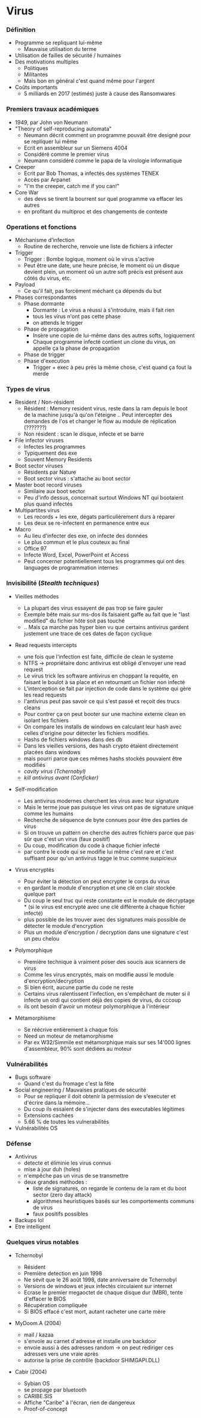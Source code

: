 # Virus

### Définition

* Programme se repliquant lui-même
  * Mauvaise utilisation du terme
* Utilisation de failles de sécurité / humaines
* Des motivations multiples
  * Politiques
  * Militantes
  * Mais bon en général c'est quand même pour l'argent
* Coûts importants
  * 5 milliards en 2017 (estimés) juste à cause des Ransomwares

### Premiers travaux académiques

* 1949, par John von Neumann
* "Theory of self-reproducing automata"
  * Neumann décrit comment un programme pouvait être designé pour se repliquer lui même
  * Ecrit en assembleur sur un Siemens 4004
  * Considéré comme le premier virus
  * Neumann considéré comme le papa de la virologie informatique
* Creeper
  * Ecrit par Bob Thomas, a infectés des systèmes TENEX
  * Accès par Arpanet
  * "I'm the creeper, catch me if you can!"
* Core War
  * des devs se tirent la bourrent sur quel programme va effacer les autres
  * en profitant du multiproc et des changements de contexte

### Operations et fonctions

* Méchanisme d'infection
  * Routine de recherche, renvoie une liste de fichiers à infecter
* Trigger
  * Trigger : Bombe logique, moment où le virus s'active
  * Peut être une date, une heure précise, le moment où un disque devient plein, un moment oû un autre soft précis est présent aux côtés du virus, etc.
* Payload
  * Ce qu'il fait, pas forcément méchant ça dépends du but
* Phases correspondantes
  * Phase dormante
    * Dormante : Le virus a réussi à s'introduire, mais il fait rien
    * tous les virus n'ont pas cette phase
    * on attends le trigger
  * Phase de propagation
    * Insère une copie de lui-même dans des autres softs, logiquement
    * Chaque programme infecté contient un clone du virus, on appelle ça la phase de propagation
  * Phase de trigger
  * Phase d'execution
      * Trigger + exec à peu près la même chose, c'est quand ça fout la merde


### Types de virus

* Resident / Non-résident
  * Résident : Memory resident virus, reste dans la ram depuis le boot de la machine jusqu'à qu'on l'éteigne .. Peut intercepter des demandes de l'os et changer le flow au module de réplication (???????)
  * Non résident : scan le disque, infecte et se barre
* File infector viruses
  * Infectes les programmes
  * Typiquement des exe
  * Souvent Memory Residents
* Boot sector viruses
  * Résidents par Nature
  * Boot sector virus : s'attache au boot sector  
* Master boot record viruses
  * Similaire aux boot sector
  * Peu d'info dessus, concernait surtout Windows NT qui bootaient plus quand infectés
* Multipartites virus
  * Les records + les exe, dégats particulièrement durs à réparer
  * Les deux se re-infectent en permanence entre eux
* Macro
  * Au lieu d'infecter des exe, on infecte des données
  * Le plus commun et le plus couteux au final
  * Office 97
  * Infecte Word, Excel, PowerPoint et Access
  * Peut concerner potentiellement tous les programmes qui ont des languages de programmation internes

### Invisibilité (*Stealth techniques*)

* Vieilles méthodes
  * La plupart des virus essayent de pas trop se faire gauler
  * Exemple bête mais sur ms-dos ils faisaient gaffe au fait que le "last modified" du fichier hôte soit pas touché
  * .. Mais ça marche pas hyper bien vu que certains antivirus gardent justement une trace de ces dates de façon cyclique
* Read requests intercepts
  * une fois que l'infection est faite, difficile de clean le systeme
  * NTFS -> propriétaire donc antivirus est obligé d'envoyer une read request
  * Le virus trick les software antivirus en choppant la requête, en faisant le boulot à sa place et en retournant un fichier non infecté
  * L'interception se fait par injection de code dans le système qui gère les read requests
  * l'antivirus peut pas savoir ce qui s'est passé et reçoit des trucs cleans
  * Pour contrer ça on peut booter sur une machine externe clean en isolant les fichiers
  * On compare les installs de windows en calculant leur hash avec celles d'origine pour détecter les fichiers modifiés.
  * Hashs de fichiers windows dans des db
  * Dans les vieilles versions, des hash crypto étaient directement placées dans windows
  * mais pourri parce que ces mêmes hashs stockés pouvaient être modifiés
  * *cavity virus (Tchernobyl)*
  * *kill antivirus avant (Conficker)*

* Self-modification

  * Les antivirus modernes cherchent les virus avec leur signature
  * Mais le terme joue pas puisque les virus ont pas de signature unique comme les humains
  * Recherche de séquence de byte connues pour être des parties de virus
  * Si on trouve un pattern on cherche des autres fichiers parce que pas sûr que c'est un virus (faux positif)
  * Du coup, modification du code à chaque fichier infecté
  * par contre le code qui se modifie lui même c'est rare et c'est suffisant pour qu'un antivirus tagge le truc comme suspicieux
  
* Virus encryptés

  * Pour éviter la détection on peut encrypter le corps du virus
  * en gardant le module d'encryption et une clé en clair stockée quelque part
  * Du coup le seul truc qui reste constante est le module de décryptage * (si le virus est encrypté avec une clé différente à chaque fichier infecté)
  * plus possible de les trouver avec des signatures mais possible de détecter le module d'encryption
  * Plus un module d'encryption / decryption dans une signature c'est un peu chelou

* Polymorphique

  * Première technique à vraiment poser des soucis aux scanners de virus
  * Comme les virus encryptés, mais on modifie aussi le module d'encryption/decryption
  * Si bien écrit, aucune partie du code ne reste
  * Certains virus ralentissent l'infection, en s'empêchant de muter si il infecte un ordi qui contient déjà des copies de virus, du cccoup
  * ils ont besoin d'avoir un moteur polymorphique à l'intérieur

* Métamorphisme
  * Se réécrive entièrement à chaque fois
  * Need un moteur de metamorphisme
  * Par ex W32/Simmile est métamorphique mais sur ses 14'000 lignes d'assembleur, 90% sont dédiées au moteur

### Vulnérabilités

* Bugs software
  * Quand c'est du fromage c'est la fête
* Social engineering / Mauvaises pratiques de sécurité
  * Pour se repliquer il doit obtenir la permission de s'executer et d'écrire dans la mémoire...
  * Du coup ils essaient de s'injecter dans des executables légitimes
  * Extensions cachées
  * 5.66 % de toutes les vulnerabilités
* Vulnérabilités OS

### Défense

* Antivirus
  * detecte et éliminie les virus connus
  * mise à jour duh (holes)
  * n'empêche pas un virus de se transmettre
  * deux grandes méthodes :
    * liste de signatures, on regarde le contenu de la ram et du boot sector (zero day attack)
    * algorithmes heuristiques basés sur les comportements communs de virus
    * faux positifs possibles
 * Backups lol
 * Etre intelligent

### Quelques virus notables

* Tchernobyl
  * Résident
  * Première detection en juin 1998
  * Ne sévit que le 26 août 1998, date anniversaire de Tchernobyl
  * Versions de windows et jeux infectés circulaient sur internet
  * Ecrase le premier megaoctet de chaque disque dur (MBR), tente d'effacer le BIOS
  * Récupération compliquée
  * Si BIOS effacé c'est mort, autant racheter une carte mère

* MyDoom.A (2004)
  * mail / kazaa
  * s'envoie au carnet d'adresse et installe une backdoor
  * envoie aussi à des adresses random -> on peut rediriger ces adresses vers une vraie après
  * autorise la prise de contrôle (backdoor SHIMGAPI.DLL)

* Cabir (2004)
  * Sybian OS
  * se propage par bluetooth
  * CARIBE.SIS
  * Affiche "Caribe" à l'écran, rien de dangereux
  * Proof-of-concept
